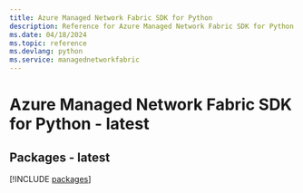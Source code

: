 ```yaml
---
title: Azure Managed Network Fabric SDK for Python
description: Reference for Azure Managed Network Fabric SDK for Python
ms.date: 04/18/2024
ms.topic: reference
ms.devlang: python
ms.service: managednetworkfabric
---
```

# Azure Managed Network Fabric SDK for Python - latest
## Packages - latest
[!INCLUDE [packages](managed-network-fabric-index.md)]